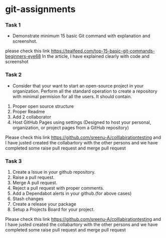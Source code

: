 # git-assignments

### Task 1
- Demonstrate minimum 15 basic Git command with explanation and screenshot.

please check this link https://tealfeed.com/top-15-basic-git-commands-beginners-eye68
In the article, I have explained clearly with code and screenshot

### Task 2 
- Consider that your want to start an open-source project in your organization. Perform all the standard operation to create a repository with minimal permision for all the users. It should contain.
1. Proper open source structure 
2. Proper Readme
3. Add 2 collaborator 
4. Host GitHub Pages using settings (Designed to host your personal, organization, or project pages from a GitHub repository)

Please check this link https://github.com/sreenu-A/colllabirationtesting and I have justed created the collabartory with the other persons and we have completed some raise pull request and merge pull request


### Task 3 
1. Create a Issue in your github repository.
2. Raise a pull request.
3. Merge A pull request.
4. Reject a pull request with proper comments.
5. Add a Dependabot alerts in your github.(for above cases)
6. Stash changes
7. Create a release your package
8. Setup a Projects Board for your project. 

Please check this link https://github.com/sreenu-A/colllabirationtesting and I have justed created the collabartory with the other persons and we have completed some raise pull request and merge pull request
